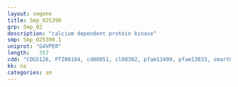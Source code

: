 ```yaml
---
layout: smgene
title: Smp_025390
grp: Smp_02
description: "calcium dependent protein kinase"
smp: Smp_025390.1
uniprot: "G4VPE0"
length:   357
cdd: "COG5126, PTZ00184, cd00051, cl08302, pfam13499, pfam13833, smart00027"
kk: ns
categories: sm
---
```

